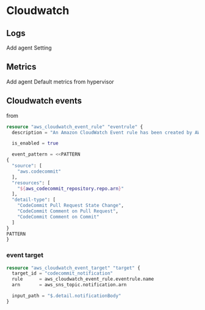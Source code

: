 # Cloudwatch

## Logs

Add agent
Setting

## Metrics

Add agent
Default metrics from hypervisor

## Cloudwatch events

from

```terraform
resource "aws_cloudwatch_event_rule" "eventrule" {
  description = "An Amazon CloudWatch Event rule has been created by AWS CodeCommit for the following repository: ${aws_codecommit_repository.repo.arn}."

  is_enabled = true

  event_pattern = <<PATTERN
{
  "source": [
    "aws.codecommit"
  ],
  "resources": [
    "${aws_codecommit_repository.repo.arn}"
  ],
  "detail-type": [
    "CodeCommit Pull Request State Change",
    "CodeCommit Comment on Pull Request",
    "CodeCommit Comment on Commit"
  ]
}
PATTERN
}
```

### event target

```terraform
resource "aws_cloudwatch_event_target" "target" {
  target_id = "codecommit_notification"
  rule      = aws_cloudwatch_event_rule.eventrule.name
  arn       = aws_sns_topic.notification.arn

  input_path = "$.detail.notificationBody"
}
```
